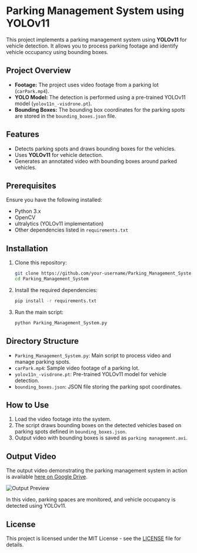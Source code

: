 # Parking Management System using YOLOv11

This project implements a parking management system using **YOLOv11** for vehicle detection. It allows you to process parking footage and identify vehicle occupancy using bounding boxes.

## Project Overview

- **Footage:** The project uses video footage from a parking lot (`carPark.mp4`).
- **YOLO Model:** The detection is performed using a pre-trained YOLOv11 model (`yolov11n_-visdrone.pt`).
- **Bounding Boxes:** The bounding box coordinates for the parking spots are stored in the `bounding_boxes.json` file.

## Features

- Detects parking spots and draws bounding boxes for the vehicles.
- Uses **YOLOv11** for vehicle detection.
- Generates an annotated video with bounding boxes around parked vehicles.

## Prerequisites

Ensure you have the following installed:
- Python 3.x
- OpenCV
- ultralytics (YOLOv11 implementation)
- Other dependencies listed in `requirements.txt`

## Installation

1. Clone this repository:
    ```bash
    git clone https://github.com/your-username/Parking_Management_System.git
    cd Parking_Management_System
    ```

2. Install the required dependencies:
    ```bash
    pip install -r requirements.txt
    ```

3. Run the main script:
    ```bash
    python Parking_Management_System.py
    ```

## Directory Structure

- `Parking_Management_System.py`: Main script to process video and manage parking spots.
- `carPark.mp4`: Sample video footage of a parking lot.
- `yolov11n_-visdrone.pt`: Pre-trained YOLOv11 model for vehicle detection.
- `bounding_boxes.json`: JSON file storing the parking spot coordinates.

## How to Use

1. Load the video footage into the system.
2. The script draws bounding boxes on the detected vehicles based on parking spots defined in `bounding_boxes.json`.
3. Output video with bounding boxes is saved as `parking management.avi`.

## Output Video

The output video demonstrating the parking management system in action is available [here on Google Drive](https://drive.google.com/your-video-linkhttps://drive.google.com/file/d/17npdHbwHzyo4vczljQ3u6rssT6ixFrHT/view?usp=sharing).

![Output Preview](docs/output.png)

In this video, parking spaces are monitored, and vehicle occupancy is detected using YOLOv11.



## License

This project is licensed under the MIT License - see the [LICENSE](LICENSE) file for details.
